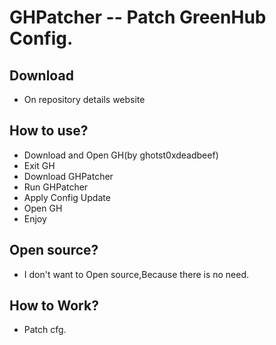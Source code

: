 # GHPatcher -- Patch GreenHub Config.
## Download
- On repository details website
## How to use?
- Download and Open GH(by ghotst0xdeadbeef)
- Exit GH
- Download GHPatcher
- Run GHPatcher
- Apply Config Update
- Open GH
- Enjoy
## Open source?
- I don't want to Open source,Because there is no need.
## How to Work?
- Patch cfg.
